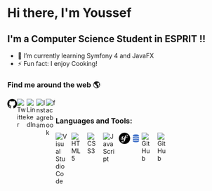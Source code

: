 # Hi there, I'm Youssef 


## I'm a Computer Science Student in ESPRIT !!

- 🌱 I’m currently learning Symfony 4 and JavaFX
- ⚡ Fun fact: I enjoy Cooking! 

### Find me around the web 🌎

<a href="https://github.com/jaouayoussef"><img align="left" alt="GitHub" width="22px" src="https://github.com/LindaOuer/LindaOuer/blob/main/github.svg" style="color:white" /></a>
<a href="https://twitter.com/youssefjaoua2"><img align="left" alt="Twitter" width="22px" src="https://image.similarpng.com/very-thumbnail/2020/06/Black-icon-Twitter-logo-transparent-PNG.png" /></a>
<a href="https://www.linkedin.com/in/youssef-jaoua-b74b47162/"><img align="left" alt="LinkedIn" width="22px" src="https://cdn.jsdelivr.net/npm/simple-icons@v3/icons/linkedin.svg" /></a>
<a href="https://www.instagram.com/jaoua_youssef/"><img align="left" alt="Instagram" width="22px" src="https://cdn.jsdelivr.net/npm/simple-icons@v3/icons/instagram.svg" /></a>
<a href="https://www.facebook.com/profile.php?id=100009298734153"><img align="left" alt="facebook" width="22px" src="https://image.similarpng.com/very-thumbnail/2021/01/Facebook-icon-design-on-transparent-background-PNG.png"/></a>
<br />

### Languages and Tools:

<img align="left" alt="Visual Studio Code" width="26px" src="https://cdn.jsdelivr.net/gh/devicons/devicon/icons/vscode/vscode-original.svg" style="padding-right:10px;" />
<img align="left" alt="HTML5" width="26px" src="https://cdn.jsdelivr.net/gh/devicons/devicon/icons/html5/html5-original.svg" style="padding-right:10px;" />
<img align="left" alt="CSS3" width="26px" src="https://cdn.jsdelivr.net/gh/devicons/devicon/icons/css3/css3-original.svg" style="padding-right:10px;" />
<img align="left" alt="JavaScript" width="26px" src="https://cdn.jsdelivr.net/gh/devicons/devicon/icons/javascript/javascript-original.svg" style="padding-right:10px;" />
<img align="left" alt="Symfony" width="26px" src="https://raw.githubusercontent.com/github/explore/d0c5a5e31e1776ad62379ef5f6b703bcf107d3a3/topics/symfony/symfony.png" />
<img align="left" alt="SQL" width="26px" src="https://raw.githubusercontent.com/github/explore/80688e429a7d4ef2fca1e82350fe8e3517d3494d/topics/sql/sql.png" />
<img align="left" alt="GitHub" width="26px" src="https://user-images.githubusercontent.com/3369400/139448065-39a229ba-4b06-434b-bc67-616e2ed80c8f.png" style="padding-right:10px;" />
<img align="left" alt="GitHub" width="26px" src="https://user-images.githubusercontent.com/3369400/139447912-e0f43f33-6d9f-45f8-be46-2df5bbc91289.png" style="padding-right:10px;" />



<br />
<br />



[twitter]: https://twitter.com/youssefjaoua2
[facebook]: https://www.facebook.com/profile.php?id=100009298734153
[instagram]: https://www.instagram.com/jaoua_youssef/
[linkedin]: https://www.linkedin.com/in/youssef-jaoua-b74b47162/

